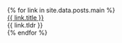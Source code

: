 <!-- <h3 id="publications" style="margin: 2px 0px -15px;">Posts</h3> -->
<!-- <div class="publications"> -->
<ol class="bibliography">
{% for link in site.data.posts.main %}
<!-- <li> -->
<!-- <div class="pub-row"> -->
  <div class="col-sm-9" style="position: relative;padding-right: 15px;padding-left: 0px;">
      <div class="title"><a href="{{ link.pdf }}">{{ link.title }}</a></div>
      <div class="tldr">{{ link.tldr }}</div>
  </div>
  <!-- </div> -->
</div>
<!-- </li> -->
{% endfor %}
</ol>
<!-- </div> -->
